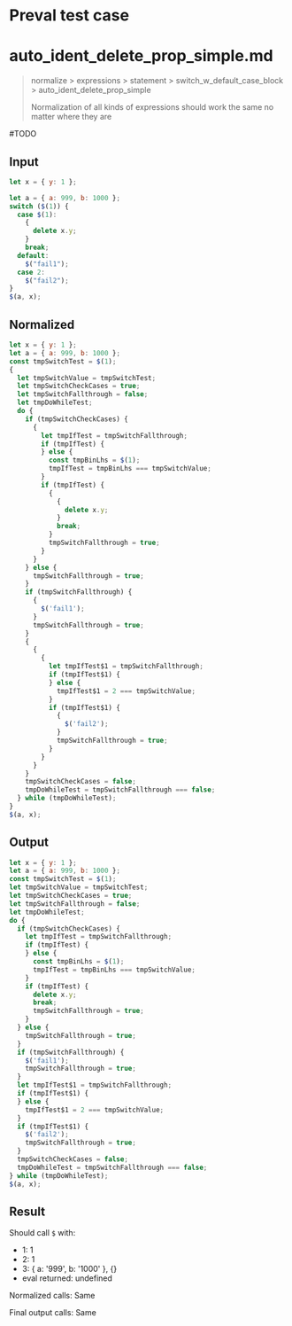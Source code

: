 # Preval test case

# auto_ident_delete_prop_simple.md

> normalize > expressions > statement > switch_w_default_case_block > auto_ident_delete_prop_simple
>
> Normalization of all kinds of expressions should work the same no matter where they are

#TODO

## Input

`````js filename=intro
let x = { y: 1 };

let a = { a: 999, b: 1000 };
switch ($(1)) {
  case $(1):
    {
      delete x.y;
    }
    break;
  default:
    $("fail1");
  case 2:
    $("fail2");
}
$(a, x);
`````

## Normalized

`````js filename=intro
let x = { y: 1 };
let a = { a: 999, b: 1000 };
const tmpSwitchTest = $(1);
{
  let tmpSwitchValue = tmpSwitchTest;
  let tmpSwitchCheckCases = true;
  let tmpSwitchFallthrough = false;
  let tmpDoWhileTest;
  do {
    if (tmpSwitchCheckCases) {
      {
        let tmpIfTest = tmpSwitchFallthrough;
        if (tmpIfTest) {
        } else {
          const tmpBinLhs = $(1);
          tmpIfTest = tmpBinLhs === tmpSwitchValue;
        }
        if (tmpIfTest) {
          {
            {
              delete x.y;
            }
            break;
          }
          tmpSwitchFallthrough = true;
        }
      }
    } else {
      tmpSwitchFallthrough = true;
    }
    if (tmpSwitchFallthrough) {
      {
        $('fail1');
      }
      tmpSwitchFallthrough = true;
    }
    {
      {
        {
          let tmpIfTest$1 = tmpSwitchFallthrough;
          if (tmpIfTest$1) {
          } else {
            tmpIfTest$1 = 2 === tmpSwitchValue;
          }
          if (tmpIfTest$1) {
            {
              $('fail2');
            }
            tmpSwitchFallthrough = true;
          }
        }
      }
    }
    tmpSwitchCheckCases = false;
    tmpDoWhileTest = tmpSwitchFallthrough === false;
  } while (tmpDoWhileTest);
}
$(a, x);
`````

## Output

`````js filename=intro
let x = { y: 1 };
let a = { a: 999, b: 1000 };
const tmpSwitchTest = $(1);
let tmpSwitchValue = tmpSwitchTest;
let tmpSwitchCheckCases = true;
let tmpSwitchFallthrough = false;
let tmpDoWhileTest;
do {
  if (tmpSwitchCheckCases) {
    let tmpIfTest = tmpSwitchFallthrough;
    if (tmpIfTest) {
    } else {
      const tmpBinLhs = $(1);
      tmpIfTest = tmpBinLhs === tmpSwitchValue;
    }
    if (tmpIfTest) {
      delete x.y;
      break;
      tmpSwitchFallthrough = true;
    }
  } else {
    tmpSwitchFallthrough = true;
  }
  if (tmpSwitchFallthrough) {
    $('fail1');
    tmpSwitchFallthrough = true;
  }
  let tmpIfTest$1 = tmpSwitchFallthrough;
  if (tmpIfTest$1) {
  } else {
    tmpIfTest$1 = 2 === tmpSwitchValue;
  }
  if (tmpIfTest$1) {
    $('fail2');
    tmpSwitchFallthrough = true;
  }
  tmpSwitchCheckCases = false;
  tmpDoWhileTest = tmpSwitchFallthrough === false;
} while (tmpDoWhileTest);
$(a, x);
`````

## Result

Should call `$` with:
 - 1: 1
 - 2: 1
 - 3: { a: '999', b: '1000' }, {}
 - eval returned: undefined

Normalized calls: Same

Final output calls: Same
